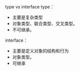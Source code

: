 type vs interface
type：

- 主要是复杂类型
- 对象类型、联合类型、交叉类型。
- 不可继承。

interface：

- 主要是定义对象的结构和行为
- 对象类型。
- 可继承
